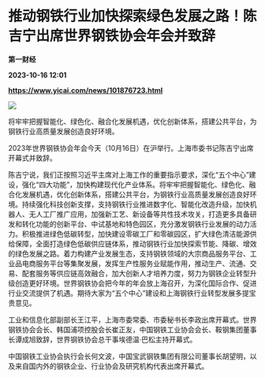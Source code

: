# 推动钢铁行业加快探索绿色发展之路！陈吉宁出席世界钢铁协会年会并致辞
**第一财经**

**2023-10-16 12:01**

**https://www.yicai.com/news/101876723.html**

![](https://imgcdn.yicai.com/uppics/slides/2023/10/63716b1877ed8c627e23012d7b87f2b9.jpg)

将牢牢把握智能化、绿色化、融合化发展机遇，优化创新体系，搭建公共平台，为钢铁行业高质量发展创造良好环境。

2023年世界钢铁协会年会今天（10月16日）在沪举行。上海市委书记陈吉宁出席开幕式并致辞。

陈吉宁说，我们正按照习近平主席对上海工作的重要指示要求，深化“五个中心”建设，强化“四大功能”，加快构建现代化产业体系。将牢牢把握智能化、绿色化、融合化发展机遇，优化创新体系，搭建公共平台，为钢铁行业高质量发展创造良好环境。持续强化科技创新支撑，支持钢铁行业推进数字化、智能化改造升级，加快机器人、无人工厂推广应用，加强新工艺、新设备等共性技术攻关，打造更多具备研发和转化功能的创新平台、中试基地和特色园区，充分激发钢铁行业发展的动力活力。积极推进绿色低碳转型，加快建设零碳工厂和零碳园区，扩大绿色清洁能源供给保障，全面打造绿色低碳供应链体系，推动钢铁行业加快探索节能、降碳、增效的绿色发展之路。着力构建产业发展生态，支持钢铁领域的大宗商品服务平台、工业品电商服务平台等集聚发展，发挥生产性服务业赋能作用，推动生产、流通、交易、配套服务等供应链高效融合，加大创新人才培养力度，努力为钢铁企业转型升级创造更好环境。世界钢铁协会把今年的年会放上海召开，为深化国际合作、促进行业交流提供了机遇。期待大家为“五个中心”建设和上海钢铁行业转型发展多提宝贵意见。

工业和信息化部副部长王江平，上海市委常委、市委秘书长李政出席开幕式。世界钢铁协会会长、韩国浦项控股会长崔正友，中国钢铁工业协会会长、鞍钢集团董事长谭成旭致辞，世界钢铁协会总干事埃德温·巴松主持开幕式。

中国钢铁工业协会执行会长何文波，中国宝武钢铁集团有限公司董事长胡望明，以及来自国内外的钢铁企业、行业协会及研究机构代表出席开幕式。